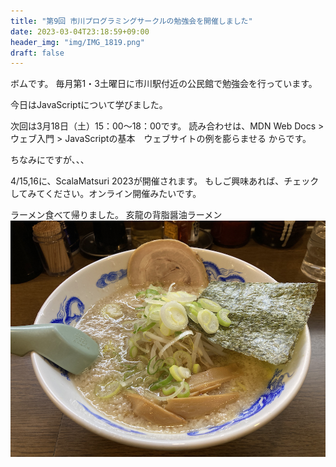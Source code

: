 ```yaml
---
title: "第9回 市川プログラミングサークルの勉強会を開催しました"
date: 2023-03-04T23:18:59+09:00
header_img: "img/IMG_1819.png"
draft: false
---
```


ボムです。
毎月第1・3土曜日に市川駅付近の公民館で勉強会を行っています。

今日はJavaScriptについて学びました。

次回は3月18日（土）15：00〜18：00です。
読み合わせは、MDN Web Docs > ウェブ入門 > JavaScriptの基本　ウェブサイトの例を膨らませる からです。


ちなみにですが、、、

4/15,16に、ScalaMatsuri 2023が開催されます。
もしご興味あれば、チェックしてみてください。オンライン開催みたいです。

ラーメン食べて帰りました。
亥龍の背脂醤油ラーメン
<img src="img/IMG_1819.png">
